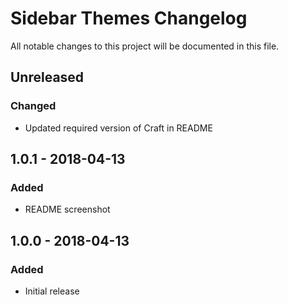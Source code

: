 # Sidebar Themes Changelog

All notable changes to this project will be documented in this file.

## Unreleased

### Changed
- Updated required version of Craft in README

## 1.0.1 - 2018-04-13

### Added
- README screenshot

## 1.0.0 - 2018-04-13

### Added
- Initial release
